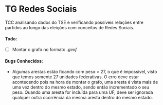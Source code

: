# TG Redes Sociais

TCC analisando dados do TSE e verificando possíveis relações entre partidos ao longo das eleições com conceitos de Redes Sociais.

#### Todo:
- [ ] Montar o grafo no formato *.gexf*

#### Bugs Conhecidos:
* Algumas arestas estão ficando com peso > 27, o que é impossível, visto que temos somente 27 unidades federativas. O erro deve estar acontecendo pois na hora de montar o grafo, uma aresta é vista mais de uma vez dentro do mesmo estado, sendo então incrementado o seu peso. Quando uma aresta for incluída para uma UF, deve ser ignorada qualquer outra ocorrência da mesma aresta dentro do mesmo estado.
